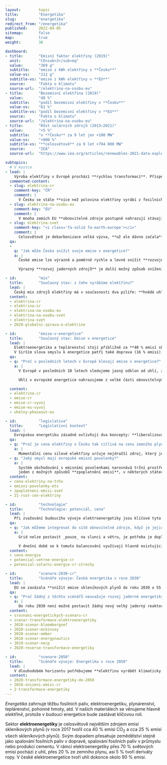 ```yaml
---
layout:        topic
title:         "Energetika"
slug:          "energetika"
redirect_from: "/energetika"
published:     2022-04-05
sitemap:       false
map:           true
weight:        30

dashboard:
- title:       "Emisní faktor elektřiny (2019)"
  unit:        "CO<sub>2</sub>eq"
  value:       "369 g"
  subtitle:    "emise z kWh elektřiny v **Česku**"
  value-vs:    "212 g"
  subtitle-vs: "emise z kWh elektřiny v **EU**"
  source:      "Fakta o klimatu"
  source-url:  "/elektrina-na-osobu-eu"
- title:       "Bezemisní elektřina (2019)"
  value:       "48 %"
  subtitle:    "podíl bezemisní elektřiny v **Česku**"
  value-vs:    "61 %"
  subtitle-vs: "podíl bezemisní elektřiny v **EU**"
  source:      "Fakta o klimatu"
  source-url:  "/elektrina-na-osobu-eu"
- title:       "Růst solárních zdrojů (2013–2021)"
  value:       "+5 %"
  subtitle:    "v **Česku** za 9 let jen +100 MW"
  value-vs:    "+800 %"
  subtitle-vs: "**celosvětově** za 9 let +794 000 MW"
  source:      "IEA"
  source-url:  "https://www.iea.org/articles/renewables-2021-data-explorer?mode=market&region=World&publication=2021&product=PV"

subtopics:
  # V kostce
- lead: |
    Výroba elektřiny v Evropě prochází **rychlou transformací**. Přispěly k ní tři faktory: (1) za posledních 10 let prudce klesly [ceny obnovitelných zdrojů](/cena-energie), (2) výrazně zesílilo [zpoplatnění emisí skleníkových plynů](/zpoplatneni-emisi-svet) v energetice, a (3) válka na Ukrajině připomněla nebezpečí velké závislosti na fosilních palivech. Jaký je současný stav výroby elektřiny ve světě?
  commented-content:
  - slug: elektrina-cr
    comment-key: "ČR"
    comment: |
      V Česku se stále **více než polovina elektřiny vyrábí z fosilních zdrojů**.
  - slug: elektrina-na-osobu-eu
    comment-key: "EU"
    comment: |
      V mnoha zemích EU **obnovitelné zdroje postupně nahrazují stávající fosilní zdroje**.
  - slug: elektrina-svet
    comment-key: "<i class='fa-solid fa-earth-europe'></i>"
    comment: |
      Celosvětově je dekarbonizace velká výzva, **už ale dávno začala**. Např. Indie chce do roku 2030 vyrábět 50 % elektřiny z obnovitelných zdrojů.
  qa:
  -
    q: "Jak může Česko snížit svoje emise v energetice?"
    a: |
      České emise lze výrazně a poměrně rychle a levně snížit **rozvojem obnovitelných zdrojů**, obzvláště pak větru a slunce. To způsobí, že uhelné a plynové elektrárny nebudou vyrábět nepřetržitě ale budou pouze pokrývat mezery ve výrobě ze slunce a větru. Při patřičném rozvoji obnovitelných zdrojů nám může stačit méně než třetina dnešní elektřiny z fosilních zdrojů. Bližší detaily ukazují [scénáře transformace české elektroenergetiky do roku 2030](#scenare-2030-cr) (níže).

      Výrazný **rozvoj jaderných zdrojů** je další možný způsob snížení emisí v energetice. V Česku ovšem nelze čekat žádný nový reaktor dříve než v roce 2036 (realisticky spíše kolem roku 2040), což je příliš pozdě vzhledem k našim emisním závazkům. Rozvoj jaderné energetiky tedy dává smysl pouze v kombinaci s rozvojem obnovitelných zdrojů.

- id:          "mix"
  title:       "Současný stav: z čeho vyrábíme elektřinu?"
  lead: |
    Český mix zdrojů elektřiny má v současnosti dva pilíře: **hnědé uhlí** a **jádro**. Z obnovitelných zdrojů dnes pochází asi desetina elektřiny. Bioplyn a biomasa z toho tvoří asi polovinu, čtvrtinu slunce, o zbytek se starají vodní a větrné elektrárny. **Evropské země mají velmi rozdílné mixy**, v součtu mají zhruba třetinové podíly tyto zdroje: fosilní, jaderné, obnovitelné. **V rozvojovém světě výroba elektřiny prudce stoupá**, převážně díky rozvoji uhelné energetiky. I tam v posledních letech znatelně roste role obnovitelných zdrojů.
  content:
  - elektrina-cr
  - elektrina-sr
  - elektrina-na-osobu-eu
  - elektrina-na-osobu-svet
  - elektrina-svet
  - 2020-globalni-zprava-o-elektrine

- id:          "emise-v-energetice"
  title:       "Současný stav: Emise v energetice"
  lead: |
    Elektroenergetika a teplárenství stojí přibližně za **40 % emisí skleníkových plynů v ČR**, největší část z toho tvoří uhelné zdroje.
    V širším slova smyslu k energetice patří také doprava (16 % emisí), lokální vytápění a ohřev teplé vody v domácnostech, firmách a institucích (10 % emisí) a spalování v průmyslu (8 % emisí). Dohromady tedy zpracování a spalování fosilních paliv v Česku tvoří skoro tři čtvrtě emisí skleníkových plynů. Podobný podíl mají fosilní paliva i v emisích celé EU.
  qa:
  - q: "Proč v posledních letech v Evropě klesají emise v energetice?"
    a: |
      V Evropě v posledních 10 letech sledujeme jasný odklon od uhlí, za kterým stojí primárně regulace EU: jednak [emisní povolenky](/explainery/emisni-povolenky-ets), jednak čím dál přísnější limity na znečištění vzduchu. Některé státy k tomu přidaly vlastní regulace, např. _[carbon price support](https://researchbriefings.files.parliament.uk/documents/SN05927/SN05927.pdf)_ ve Velké Británii, který tam od roku 2013 doplňoval emisní povolenky a dohromady zajišťoval cenu emisí, která motivovala k transformaci energetiky.

      Uhlí v evropské energetice nahrazujeme z velké části obnovitelnými zdroji a z menší části zemním plynem, každá země ale [má tento poměr jinak](/infografiky/elektrina-na-osobu-eu). Pro [několik států včetně Česka](/infografiky/uhelny-phaseout-eu) je stále uhlí podstatnou součástí energetického mixu.

  content:
  - elektrina-cr
  - emise-cr
  - emise-cr-vyvoj
  - emise-eu-vyvoj
  - uhelny-phaseout-eu

- id:          "legislativa"
  title:       "Legislativní kontext"
  lead: |
    Evropskou energetiku zásadně ovlivňují dva koncepty: **liberalizovaný trh s elektřinou** a systém **obchodování s emisními povolenkami**.
  qa:
  - q: "Proč je cena elektřiny v Česku tak citlivá na cenu zemního plynu?"
    a: |
      Momentální cenu silové elektřiny určuje nejdražší zdroj, který je nutný k pokrytí momentální spotřeby elektřiny. Plynové elektrárny jsou (při velmi vysokých cenách zemního plynu) tímto nejdražším zdrojem,  který je ještě často nutné používat (obzvláště v obdobích vyšší spotřeby, tedy v zimě a během dne). Tento zdroj pak táhne nahoru i průměrnou cenu silové elektřiny, která se propisuje do faktur koncových zákazníků.
  - q: "Jaký smysl mají evropské emisní povolenky?"
    a: |
      Systém obchodování s emisními povolenkami narovnává tržní prostředí tím, že **zpoplatňuje zatěžování životního prostředí**. V ekonomickém jazyce jde o _internalizaci externalit_. Cena produktu (např. elektřiny z fosilních zdrojů) tak zahrnuje škody na životním prostředí (např. způsobené spalováním fosilních paliv). Emisní povolenky jsou
      jeden z možných způsobů **zpoplatnění emisí**, v některých státech se místo toho používá uhlíková daň.
  content:
  - cena-elektriny-na-trhu
  - emisni-povolenky-ets
  - zpoplatneni-emisi-svet
  - 21-rust-cen-elektriny

- id:          "technologie"
  title:       "Technologie: potenciál, cena"
  lead: |
    Při zvažování budoucího vývoje elektroenergetiky jsou klíčové tyto aspekty jednotlivých technologií: Jaká je **cena**, tedy investiční a provozní náklady, příp. sdružené náklady na výrobu? Jaký je **potenciál rozvoje**, tedy kolik spotřeby dokáže daná technologie pokrýt? Jaká je **flexibilita výroby**, tedy dokážeme výkon podle potřeby regulovat? Důležitou roli hraje i společenská přijatelnost, geopolitika a energetická bezpečnost.
  qa:
  - q: "Jak můžeme integrovat do sítě obnovitelné zdroje, když je jejich výroba proměnlivá a závislá na počasí?"
    a: |
      Grid nelze postavit _pouze_ na slunci a větru, je potřeba je doplnit dalšími technologiemi a nástroji, které zajistí neustálé balancování výroby a spotřeby: **flexibilní zdroje** (např. biomasa a bioplyn nebo uhlí a zemní plyn ideálně s technologií _CCS_), **flexibilita spotřeby** (např. odkládání spotřeby v průmyslovém chlazení na období nadbytku obnovitelné elektřiny) a **ukládání elektřiny krátkodobě** (např. baterie, přečerpávací elektrárny) a **dlouhodobě** (např. vodík nebo syntetická paliva).

      V dnešní době se k tomuto balancování využívají hlavně existující fosilní elektrárny. V důsledku tak výroba z obnovitelných zdrojů ukrajuje z výroby z uhlí a zemního plynu.
  content:
  - cena-energie
  - potencial-vetrne-energie-cr
  - potencial-solarni-energie-cr-strechy

- id:          "scenare-2030-cr"
  title:       "Scénáře vývoje: Česká energetika v roce 2030"
  lead: |
    EU se zavázala **snížit emise skleníkových plynů do roku 2030 o 55 %** (oproti roku 1990). Transformace energetiky je klíčová k dosažení tohoto cíle. **Jaké jsou scénáře transformace tohoto sektoru v Česku?**
  qa:
  - q: "Proč žádný z těchto scénářů neuvažuje rozvoj jaderné energetiky?"
    a: |
      Do roku 2030 není možné postavit žádný nový velký jaderný reaktor. Pokud se pustíme do výstavby nových jaderných bloků, budou uvedeny do provozu nejdříve v druhé polovině třicátých let a v roce 2030 tak nijak neovlivní výrobu elektřiny.
  content:
  - srovnani-energetickych-scenaru-cr
  - scenar-transformace-elektroenergetiky
  - 2020-scenar-bloombergnef
  - 2020-scenar-mckinsey
  - 2020-scenar-ember
  - 2018-scenar-energynautics
  - 2019-scenar-necp
  - 2020-reserse-transformace-energetiky

- id:          "scenare-2050"
  title:       "Scénáře vývoje: Energetika v roce 2050"
  lead: |
    V dlouhodobém horizontu potřebujeme **elektřinu vyrábět klimaticky neutrálně**. Scénáře dekarbonizace stojí na výrazné elektrifikaci dalších oblastí našeho fungování, a tak budeme potřebovat **řádově dvojnásobek elektřiny oproti dnešku**.
  content:
  - 2020-transformace-energetiky-do-2050
  - 2016-snizeni-emisi-cr
  - 2-transformace-energetiky
---
```


_Energetika_ zahrnuje těžbu fosilních paliv, elektroenergetiku, plynárenství, teplárenství, pohonné hmoty, atd. V našich materiálech se věnujeme hlavně _elektřině_, protože v budoucí energetice bude zastávat klíčovou roli.

Sektor **elektroenergetiky** je celosvětově největším zdrojem emisí skleníkových plynů (v roce 2017 tvořil cca 40 % emisí CO<sub>2</sub> a cca 25 % emisí všech <glossary id='antropogennisklenikoveplyny'>skleníkových plynů</glossary>). Svým dopadem přesahuje zemědělství stejně jako spalování fosilních paliv v dopravě, spalování fosilních paliv v průmyslu nebo produkci cementu. V rámci elektroenergetiky přes 70 % světových emisí pochází z uhlí, přes 20 % ze zemního plynu, asi 5 % tvoří deriváty ropy. V české elektroenergetice tvoří uhlí dokonce okolo 90 % emisí.
